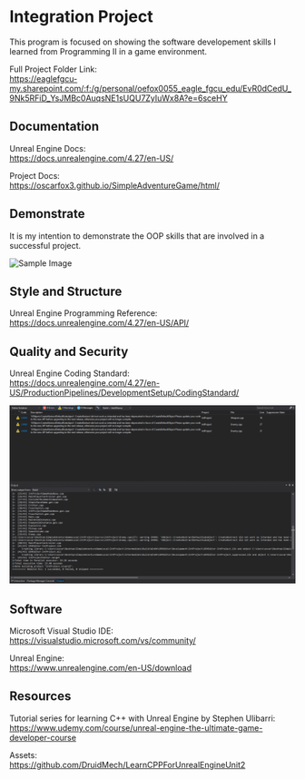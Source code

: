 # Integration Project

This program is focused on showing the software developement skills I learned from Programming II in a game environment.

Full Project Folder Link: <br />
https://eaglefgcu-my.sharepoint.com/:f:/g/personal/oefox0055_eagle_fgcu_edu/EvR0dCedU_9Nk5RFiD_YsJMBc0AuqsNE1sUQU7ZyIuWx8A?e=6sceHY

## Documentation
Unreal Engine Docs: <br />
https://docs.unrealengine.com/4.27/en-US/ <br />

Project Docs: <br />
https://oscarfox3.github.io/SimpleAdventureGame/html/ <br />

## Demonstrate
It is my intention to demonstrate the OOP skills that are involved in a successful project. <br />

![Sample Image](GamePreview.png)

## Style and Structure
Unreal Engine Programming Reference: <br />
https://docs.unrealengine.com/4.27/en-US/API/

## Quality and Security
Unreal Engine Coding Standard: <br />
https://docs.unrealengine.com/4.27/en-US/ProductionPipelines/DevelopmentSetup/CodingStandard/

![Sample Image](ErrorList.png)

## Software

Microsoft Visual Studio IDE: <br />
https://visualstudio.microsoft.com/vs/community/

Unreal Engine: <br />
https://www.unrealengine.com/en-US/download

## Resources

Tutorial series for learning C++ with Unreal Engine by Stephen Ulibarri: <br />
https://www.udemy.com/course/unreal-engine-the-ultimate-game-developer-course

Assets: <br />
https://github.com/DruidMech/LearnCPPForUnrealEngineUnit2
